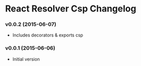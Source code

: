 # React Resolver Csp Changelog


### v0.0.2 (2015-06-07)

- Includes decorators & exports csp


### v0.0.1 (2015-06-06)

- Initial version

